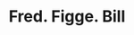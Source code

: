 ---
doi: 10.7916/D8KM0PXW
date_other: '1890'
date_other_textual: 1890-1899
form: printed ephemera
genre:
- Invoices
name:
- Fred. Figge
object_in_context_url: https://biggert.cul.columbia.edu/items/view/ave_biggert_00854
subject_hierarchical_geographic:
- New York, New York, United States
subject_name:
- Fred. Figge
title: Fred. Figge. Bill
sort_title: Fred. Figge. Bill
call_number: ave_biggert_00854
coordinates:
- 40.69277777777778,-73.99027777777778
pid: ave_biggert_00854
identifiers: ave_biggert_00854
thumbnail: https://derivativo-2.library.columbia.edu/iiif/2/ldpd:345875/full/!256,256/0/native.jpg
permalink: /biggert/ave_biggert_00854/
layout: iiif-image-page
---
